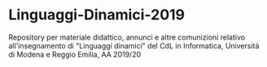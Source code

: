 # Linguaggi-Dinamici-2019
Repository per materiale didattico, annunci e altre comunizioni relativo all'insegnamento di "Linguaggi dinamici" del CdL in Informatica, Università di Modena e Reggio Emilia, AA 2019/20
